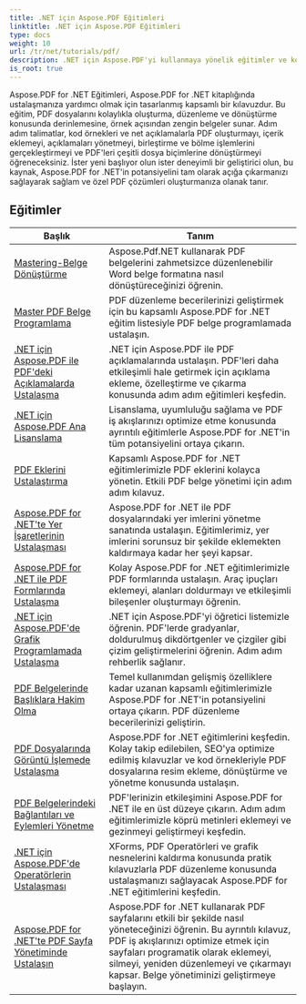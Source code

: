 ```yaml
---
title: .NET için Aspose.PDF Eğitimleri
linktitle: .NET için Aspose.PDF Eğitimleri
type: docs
weight: 10
url: /tr/net/tutorials/pdf/
description: .NET için Aspose.PDF'yi kullanmaya yönelik eğitimler ve kod parçacıkları. Oluşturma, düzenleme, dönüştürme, yazdırma ve PDF belge işleme özellikleri dahil olmak üzere özellikler.
is_root: true
---
```


Aspose.PDF for .NET Eğitimleri, Aspose.PDF for .NET kitaplığında ustalaşmanıza yardımcı olmak için tasarlanmış kapsamlı bir kılavuzdur. Bu eğitim, PDF dosyalarını kolaylıkla oluşturma, düzenleme ve dönüştürme konusunda derinlemesine, örnek açısından zengin belgeler sunar. Adım adım talimatlar, kod örnekleri ve net açıklamalarla PDF oluşturmayı, içerik eklemeyi, açıklamaları yönetmeyi, birleştirme ve bölme işlemlerini gerçekleştirmeyi ve PDF'leri çeşitli dosya biçimlerine dönüştürmeyi öğreneceksiniz. İster yeni başlıyor olun ister deneyimli bir geliştirici olun, bu kaynak, Aspose.PDF for .NET'in potansiyelini tam olarak açığa çıkarmanızı sağlayarak sağlam ve özel PDF çözümleri oluşturmanıza olanak tanır.

## Eğitimler
| Başlık | Tanım |
| --- | --- | 
| [Mastering-Belge Dönüştürme](./mastering-document-conversion/) | Aspose.Pdf.NET kullanarak PDF belgelerini zahmetsizce düzenlenebilir Word belge formatına nasıl dönüştüreceğinizi öğrenin. |
| [Master PDF Belge Programlama](./master-pdf-document-programming/) | PDF düzenleme becerilerinizi geliştirmek için bu kapsamlı Aspose.PDF for .NET eğitim listesiyle PDF belge programlamada ustalaşın. | 
| [.NET için Aspose.PDF ile PDF'deki Açıklamalarda Ustalaşma](./mastering-annotations/) | .NET için Aspose.PDF ile PDF açıklamalarında ustalaşın. PDF'leri daha etkileşimli hale getirmek için açıklama ekleme, özelleştirme ve çıkarma konusunda adım adım eğitimleri keşfedin. |
| [.NET için Aspose.PDF Ana Lisanslama](./master-licensing/) | Lisanslama, uyumluluğu sağlama ve PDF iş akışlarınızı optimize etme konusunda ayrıntılı eğitimlerle Aspose.PDF for .NET'in tüm potansiyelini ortaya çıkarın. |
| [PDF Eklerini Ustalaştırma](./mastering-pdf-attachments/) | Kapsamlı Aspose.PDF for .NET eğitimlerimizle PDF eklerini kolayca yönetin. Etkili PDF belge yönetimi için adım adım kılavuz. |
| [Aspose.PDF for .NET'te Yer İşaretlerinin Ustalaşması](./mastering-bookmarks/) | Aspose.PDF for .NET ile PDF dosyalarındaki yer imlerini yönetme sanatında ustalaşın. Eğitimlerimiz, yer imlerini sorunsuz bir şekilde eklemekten kaldırmaya kadar her şeyi kapsar. |
| [Aspose.PDF for .NET ile PDF Formlarında Ustalaşma](./mastering-pdf-forms/) | Kolay Aspose.PDF for .NET eğitimlerimizle PDF formlarında ustalaşın. Araç ipuçları eklemeyi, alanları doldurmayı ve etkileşimli bileşenler oluşturmayı öğrenin. |
| [.NET için Aspose.PDF'de Grafik Programlamada Ustalaşma](./mastering-graph-programming/) | .NET için Aspose.PDF'yi öğretici listemizle öğrenin. PDF'lerde gradyanlar, doldurulmuş dikdörtgenler ve çizgiler gibi çizim geliştirmelerini öğrenin. Adım adım rehberlik sağlanır. |
| [PDF Belgelerinde Başlıklara Hakim Olma](./mastering-headings/) | Temel kullanımdan gelişmiş özelliklere kadar uzanan kapsamlı eğitimlerimizle Aspose.PDF for .NET'in potansiyelini ortaya çıkarın. PDF düzenleme becerilerinizi geliştirin. |
| [PDF Dosyalarında Görüntü İşlemede Ustalaşma](./mastering-image-Processing/) | Aspose.PDF for .NET eğitimlerini keşfedin. Kolay takip edilebilen, SEO'ya optimize edilmiş kılavuzlar ve kod örnekleriyle PDF dosyalarına resim ekleme, dönüştürme ve yönetme konusunda ustalaşın. |
| [PDF Belgelerindeki Bağlantıları ve Eylemleri Yönetme](./mastering-links-and-actions/) | PDF'lerinizin etkileşimini Aspose.PDF for .NET ile en üst düzeye çıkarın. Adım adım eğitimlerimizle köprü metinleri eklemeyi ve gezinmeyi geliştirmeyi keşfedin. |
| [.NET için Aspose.PDF'de Operatörlerin Ustalaşması](./mastering-operators/) | XForms, PDF Operatörleri ve grafik nesnelerini kaldırma konusunda pratik kılavuzlarla PDF düzenleme konusunda ustalaşmanızı sağlayacak Aspose.PDF for .NET eğitimlerini keşfedin. |
| [Aspose.PDF for .NET'te PDF Sayfa Yönetiminde Ustalaşın](./master-pdf-page-management/) | Aspose.PDF for .NET kullanarak PDF sayfalarını etkili bir şekilde nasıl yöneteceğinizi öğrenin. Bu ayrıntılı kılavuz, PDF iş akışlarınızı optimize etmek için sayfaları programatik olarak eklemeyi, silmeyi, yeniden düzenlemeyi ve çıkarmayı kapsar. Belge yönetiminizi geliştirmeye başlayın. |